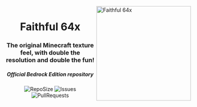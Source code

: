 <img src="https://github.com/Faithful-Resource-Pack/Branding/blob/main/logos/transparent/512/f64_logo.png?raw=true" alt="Faithful 64x" align="right" height="256px">
<div align="center">
  <h1>Faithful 64x</h1>
  <h3>The original Minecraft texture feel, with double the resolution and double the fun!</h3>
  <h5><i>Official Bedrock Edition repository</i></h5>

![RepoSize](https://img.shields.io/github/repo-size/Compliance-Resource-Pack/Compliance-Bedrock-64x)
![Issues](https://img.shields.io/github/issues/Compliance-Resource-Pack/Compliance-Bedrock-64x)
![PullRequests](https://img.shields.io/github/issues-pr/Compliance-Resource-Pack/Compliance-Bedrock-64x)
</div>

